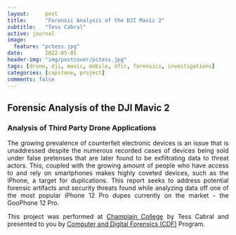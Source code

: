 ```yaml
---
layout:     post
title:      "Forensic Analysis of the DJI Mavic 2"
subtitle:   "Tess Cabral"
active: journal
image:
  feature: "pctess.jpg"
date:       2022-05-01
header-img: "img/postcover/pctess.jpg"
tags: [drone, dji, mavic, mobile, dfir, forensics, investigations]
categories: [capstone, project]
comments: false
---
```


<h2>Forensic Analysis of the DJI Mavic 2</h2>
<h3>Analysis of Third Party Drone Applications</h3>

<p align="justify">The growing prevalence of counterfeit electronic devices is an issue that is unaddressed despite the numerous recorded cases of devices being sold under false pretenses that are later found to be exfiltrating data to threat actors. This, coupled with the growing amount of people who have access to and rely on smartphones makes highly coveted devices, such as the iPhone, a target for duplications. This report seeks to address potential forensic artifacts and security threats found while analyzing data off one of the most popular iPhone 12 Pro dupes currently on the market - the GooPhone 12 Pro.</p>


<p align="justify">This project was performed at <a href="https://www.champlain.edu/">Champlain College</a> by Tess Cabral and presented to you by <a href="https://ccdfir.com/">Computer and Digital Forensics (CDF)</a> Program.</p>
